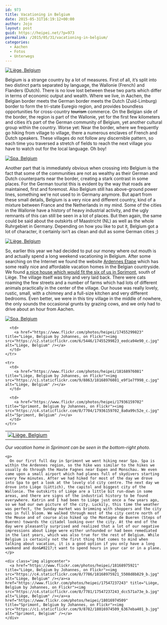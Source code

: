 ```yaml
---
id: 973
title: Vacationing in Belgium
date: 2015-05-31T16:19:12+00:00
author: Jojo
layout: post
guid: https://heipei.net/?p=973
permalink: /2015/05/31/vacationing-in-belgium/
categories:
  - Aachen
  - Fotos
  - Unterwegs
---
```

<div class="img aligncenter">
  <a href="https://www.flickr.com/photos/heipei/17887915418" title="Liège, Belgium by Johannes, on Flickr"><img src="https://c1.staticflickr.com/9/8852/17887915418_7ba4f47f85_b.jpg" alt="Liège, Belgium" /></a>
</div>

Belgium is a strange country by a lot of measures. First of all, it&#8217;s split into two distinct parts separated by language, the Wallonie (French) and Flanders (Dutch). There is no love lost between these two parts which differ in terms of economic output and wealth. Where we live, in Aachen, the Belgian border meets the German border meets the Dutch (Zuid-Limburg) border to form the tri-state Euregio region, and provides boundless opportunities for cross-country <del>tourism</del> commerce. On the Belgian side of the border, the region is part of the Wallonie, yet for the first few kilometers and cities it&#8217;s part of the German community of Belgium, yet another cultural group within the country. Worse yet: Near the border, where we frequently go hiking from village to village, there a numerous enclaves of French and Dutch speakers. These villages do not follow any discernible pattern, so each time you traversed a stretch of fields to reach the next village you have to watch out for the local language. Oh boy!

<div class="img aligncenter">
  <div>
    <a href="https://www.flickr.com/photos/heipei/17100147854" title="Spa, Belgium by Johannes, on Flickr"><img src="https://c2.staticflickr.com/6/5326/17100147854_474b0d4744_b.jpg" alt="Spa, Belgium" /></a>
  </div>
</div>

Another part that is immediately obvious when crossing into Belgium is the fact that some of the communities are not as wealthy as their German and Dutch counterparts near the border, creating a stark contrast in some places. For the German tourist this is evident by the way that roads are maintained, first and foremost. Also Belgium still has above-ground power lines, something we&#8217;re not used to in Germany anymore. But apart from these small details, Belgium is a very nice and different country, kind of a mixture between France and the Netherlands in my mind. Some of the cities in the Wallonie have a history of heavy industrial activity, and the ugly remnants of this can still be seen in a lot of places. But then again, the same could be said about the outskirts of Maastricht (NL) as well as the whole Ruhrgebiet in Germany. Depending on how you like to put it, Belgium got a lot of character, it certainly isn&#8217;t as clean and dull as some German cities ;)

<div class="img aligncenter">
  <a href="https://www.flickr.com/photos/heipei/17980112410" title="Liège, Belgium by Johannes, on Flickr"><img src="https://c4.staticflickr.com/8/7753/17980112410_4f3e97bdf7_b.jpg" alt="Liège, Belgium" /></a>
</div>

So, earlier this year we had decided to put our money where out mouth is and actually spend a long weekend vacationing in Belgium. After some searching on the Internet we found the website [Ardennes Etape](http://www.ardennes-etape.de/) which has some really nice and affordable vacation homes in the Belgian countryside. We found [a nice house which would fit the six of us in Sprimont](http://www.ardennes-etape.de/ferienhauser-ardennen/Sprimont/Ferienhaus-105408-01/Wochenende-0_-20150605.html), south of Liège. The village itself was tiny and very laid back. There were cats roaming the few streets and a number of farms which had lots of different animals practically in the center of the village. Our house was really lovely, rustic, small, with a chimney and a full-size kitchen and very different bedrooms. Even better, we were in this tiny village in the middle of nowhere, the only sounds the occasional grunts by grazing cows, and we only had to drive about an hour from Aachen.

<div class="img aligncenter">
  <div>
    <a href="https://www.flickr.com/photos/heipei/17912828376" title="Spa, Belgium by Johannes, on Flickr"><img src="https://c1.staticflickr.com/9/8759/17912828376_3143defd1e_b.jpg" alt="Spa, Belgium" /></a>
  </div>
  
  <table>
    <tr>
      <td>
        <a href="https://www.flickr.com/photos/heipei/17887914618" title="Liège, Belgium by Johannes, on Flickr"><img src="https://c2.staticflickr.com/6/5335/17887914618_8a35644b60_c.jpg" alt="Liège, Belgium" /></a>
      </td>
      
      <td>
        <a href="https://www.flickr.com/photos/heipei/17455299823" title="Liège, Belgium by Johannes, on Flickr"><img src="https://c2.staticflickr.com/6/5446/17455299823_eedca94e90_c.jpg" alt="Liège, Belgium" /></a>
      </td>
    </tr>
    
    <tr>
      <td>
        <a href="https://www.flickr.com/photos/heipei/18168976081" title="Liège, Belgium by Johannes, on Flickr"><img src="https://c1.staticflickr.com/9/8863/18168976081_e9f1e7f998_c.jpg" alt="Liège, Belgium" /></a>
      </td>
      
      <td>
        <a href="https://www.flickr.com/photos/heipei/17936159702" title="Sprimont, Belgium by Johannes, on Flickr"><img src="https://c4.staticflickr.com/8/7704/17936159702_8a0a99c52e_c.jpg" alt="Sprimont, Belgium" /></a>
      </td>
    </tr>
  </table>
  
  <p>
    <i>Our vacation home in Sprimont can be seen in the bottom-right photo.</i> </div> 
    
    <p>
      On our first full day in Sprimont we went hiking near Spa. Spa is within the Ardennes region, so the hike was similar to the hikes we usually do through the Haute Fagnes near Eupen and Monschau. We even came upon a small airport which had planes full of skydivers starting every few minutes. After we had hiked for most of the day we drove into Spa to get a look at the lovely old city centre. The next day we drove into Liège (Lüttich), the capitol and biggest city of the Wallonie. The outskirts of Liège are a little bit run-down in some areas, and there are signs of the industrial history to be found everywhere. Katrin and I had been to Liège just once a few years ago, so we had our own picture of the city. Luckily, this time the weather was perfect, the Sunday market was brimming with shoppers and the city was in full bloom. We walked through most of the city centre north of the Meuse and of course also hiked up the Montagne de Bueren (Steps of Bueren) towards the citadel looking over the city. At the end of the day were pleasantly surprised and realized that a lot of our negative impressions about Liège were either unfounded or had been remediated in the last years, which was also true for the rest of Belgium. While Belgium is certainly not the first thing that comes to mind when talking about vacation, it is a good option if you only have a long weekend and don&#8217;t want to spend hours in your car or in a plane.
    </p>
    
    <div class="img aligncenter">
      <a href="https://www.flickr.com/photos/heipei/18168975921" title="Liège, Belgium by Johannes, on Flickr"><img src="https://c4.staticflickr.com/8/7786/18168975921_5508d8b829_b.jpg" alt="Liège, Belgium" /></a><a href="https://www.flickr.com/photos/heipei/17547237243" title="Liège, Belgium by Johannes, on Flickr"><img src="https://c4.staticflickr.com/8/7781/17547237243_dcc571a73e_b.jpg" alt="Liège, Belgium" /></a><a href="https://www.flickr.com/photos/heipei/18016974509" title="Sprimont, Belgium by Johannes, on Flickr"><img src="https://c1.staticflickr.com/9/8782/18016974509_6367eba401_b.jpg" alt="Sprimont, Belgium" /></a>
    </div>